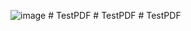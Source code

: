 ![image](https://user-images.githubusercontent.com/79454375/212431084-57fa72d5-8aaf-4381-9f35-bf6c2d7e9456.png)
#   T e s t P D F  
 #   T e s t P D F  
 #   T e s t P D F  
 